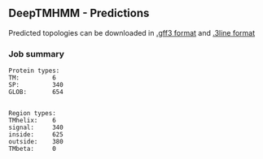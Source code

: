 ## DeepTMHMM - Predictions
Predicted topologies can be downloaded in [.gff3 format](TMRs.gff3) and [.3line format](predicted_topologies.3line)
### Job summary
```
Protein types:
TM:			6
SP:			340
GLOB:		654


Region types:
TMhelix:	6
signal:		340
inside:		625
outside:	380
TMbeta:		0
```
